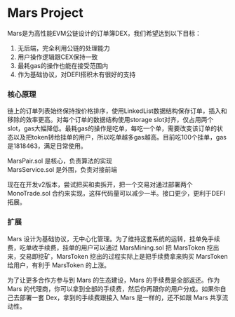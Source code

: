 # Mars Project

Mars是为高性能EVM公链设计的订单簿DEX，我们希望达到以下目标：

1. 无后端，完全利用公链的处理能力
2. 用户操作逻辑跟CEX保持一致
3. 最耗gas的操作也能在接受范围内
4. 作为基础协议，对DEFI搭积木有很好的支持


### 核心原理
    
链上的订单列表始终保持按价格排序，使用LinkedList数据结构保存订单，插入和移除的效率更高。对每个订单的数据结构使用storage slot对齐，仅占用两个slot，gas大幅降低。最耗gas的操作是吃单，每吃一个单，需要改变该订单的状态以及把token转给挂单的用户，所以吃单越多gas越高。目前吃100个挂单，gas是1818463，满足日常使用。

MarsPair.sol 是核心，负责算法的实现 <br>
MarsService.sol 是外围，负责对接前端

现在在开发v2版本，尝试把买和卖拆开，把一个交易对通过部署两个 MonoTrade.sol 合约来实现，这样代码量可以减少一半。接口更少，更利于DEFI拓展。


### 扩展

Mars 设计为基础协议，无中心化管理。为了维持这套系统的运转，挂单免手续费，吃单收手续费，挂单的用户可以通过 MarsMining.sol 把 MarsToken 挖出来，交易即挖矿，MarsToken 挖出的过程实际上是把手续费拿来购买 MarsToken 给用户，有利于 MarsToken 的上涨。

为了让更多合作方参与到 Mars 的生态建设，Mars 的手续费是全部返还。作为 Mars 的代理商，你可以拿到全部的手续费，然后你再跟你的用户分成。如果你自己去部署一套 Dex，拿到的手续费跟接入 Mars 是一样的，还不如跟 Mars 共享流动性。